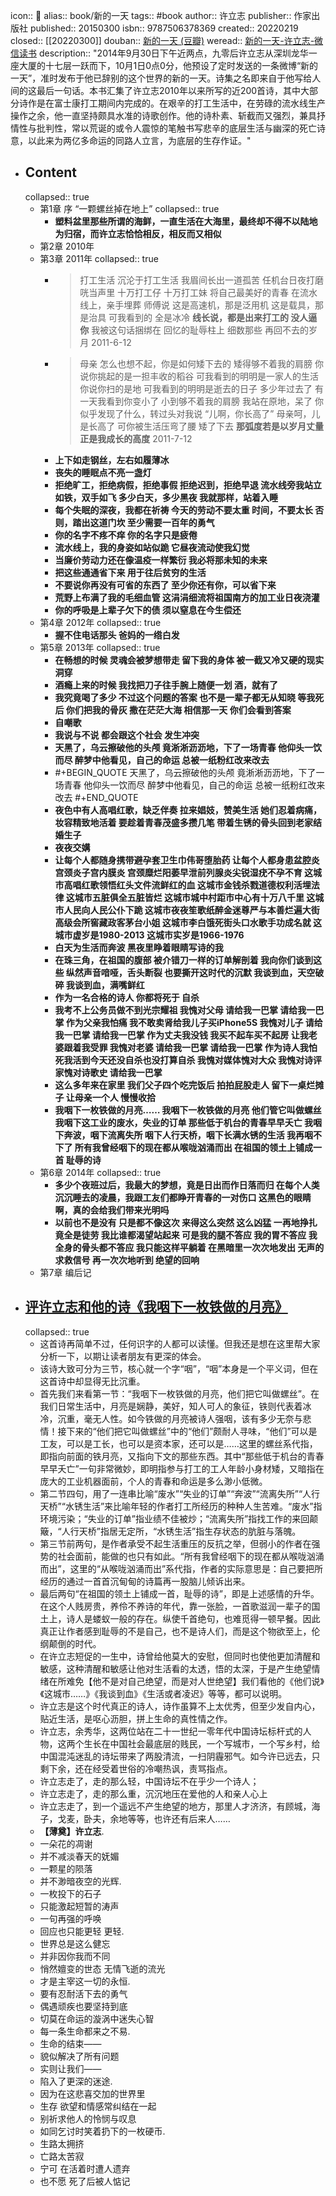 icon:: 📖
alias:: book/新的一天
tags:: #book
author:: 许立志
publisher:: 作家出版社
published:: 20150300
isbn:: 9787506378369
created:: 20220219
closed:: [[20220300]]
douban:: [新的一天 (豆瓣)](https://book.douban.com/subject/26342533/)
weread:: [新的一天-许立志-微信读书](https://weread.qq.com/web/bookDetail/d2332cf05b3a64d2302db21)
description:: "2014年9月30日下午近两点，九零后许立志从深圳龙华一座大厦的十七层一跃而下，10月1日0点0分，他预设了定时发送的一条微博“新的一天”，准时发布于他已辞别的这个世界的新的一天。诗集之名即来自于他写给人间的这最后一句话。本书汇集了许立志2010年以来所写的近200首诗，其中大部分诗作是在富士康打工期间内完成的。在艰辛的打工生活中，在劳碌的流水线生产操作之余，他一直坚持颇具水准的诗歌创作。他的诗朴素、斩截而又强烈，兼具抒情性与批判性，常以荒诞的或令人震惊的笔触书写悲辛的底层生活与幽深的死亡诗意，以此来为两亿多命运的同路人立言，为底层的生存作证。"

- ## Content
  collapsed:: true
  - 第1章 序 “一颗螺丝掉在地上”
    collapsed:: true
    - **塑料盆里那些所谓的海鲜，一直生活在大海里，最终却不得不以陆地为归宿，而许立志恰恰相反，相反而又相似**
  - 第2章 2010年
  - 第3章 2011年
    collapsed:: true
    - >   打工生活
          沉沦于打工生活
          我眉间长出一道孤苦
          任机台日夜打磨
          咣当声里
          十万打工仔
          十万打工妹
          将自己最美好的青春
          在流水线上，亲手埋葬
          师傅说
          这是高速机，那是泛用机
          这是载具，那是治具
          可我看到的
          全是冰冷
          **线长说，都是出来打工的
          没人逼你**
          我被这句话捆绑在
          回忆的耻辱柱上
          细数那些
          再回不去的岁月
          2011-6-12
    - >   母亲
          怎么也想不起，你是如何矮下去的
          矮得够不着我的肩膀
          你说你挑起的是一担丰收的稻谷
          可我看到的明明是一家人的生活
          你说你扫的是地
          可我看到的明明是逝去的日子
          多少年过去了
          有一天我看到你变小了
          小到够不着我的肩膀
          我站在原地，呆了
          你似乎发现了什么，转过头对我说
          “儿啊，你长高了”
          母亲呵，儿是长高了
          可你被生活压弯了腰
          矮了下去
          **那弧度若是以岁月丈量
          正是我成长的高度**
          2011-7-12
    - **上下如走钢丝，左右如履薄冰**
    - **丧失的睡眠点不亮一盏灯**
    - **拒绝旷工，拒绝病假，拒绝事假    拒绝迟到，拒绝早退    流水线旁我站立如铁，双手如飞    多少白天，多少黑夜    我就那样，站着入睡**
    - **每个失眠的深夜，我都在祈祷    今天的劳动不要太重    时间，不要太长    否则，踏出这道门坎    至少需要一百年的勇气**
    - **你的名字不疼不痒    你的名字只是疲倦**
    - **流水线上，我的身姿如站似跪    它昼夜流动使我幻觉**
    - **当廉价劳动力还在像温疫一样繁衍    我必将那未知的未来**
    - **把这些通通省下来    用于往后贫穷的生活**
    - **不要说你再没有可省的东西了    至少你还有你，可以省下来**
    - **荒野上布满了我的毛细血管    这涓涓细流将祖国南方的加工业日夜浇灌**
    - **你的呼吸是上辈子欠下的债    须以窒息在今生偿还**
  - 第4章 2012年
    collapsed:: true
    - **握不住电话那头    爸妈的一绺白发**
  - 第5章 2013年
    collapsed:: true
    - **在畅想的时候    灵魂会被梦想带走    留下我的身体    被一截又冷又硬的现实    洞穿**
    - **酒瘾上来的时候    我找把刀子往手腕上随便一划    酒，就有了**
    - **我究竟喝了多少    不过这个问题的答案    也不是一辈子都无从知晓    等我死后    你们把我的骨灰    撒在茫茫大海    相信那一天    你们会看到答案**
    - **自嘲歌**
    - **我说与不说    都会跟这个社会    发生冲突**
    - **天黑了，乌云擦破他的头颅    竟淅淅沥沥地，下了一场青春    他仰头一饮而尽    醉梦中他看见，自己的命运    总被一纸粉红改来改去**
    - #+BEGIN_QUOTE
      天黑了，乌云擦破他的头颅
      竟淅淅沥沥地，下了一场青春
      他仰头一饮而尽
      醉梦中他看见，自己的命运
      总被一纸粉红改来改去
      #+END_QUOTE
    - **夜色中有人高唱红歌，缺乏伴奏    拉来娼妓，赞美生活    她们忍着病痛，妆容精致地活着    要趁着青春茂盛多攒几笔    带着生锈的骨头回到老家结婚生子**
    - **夜夜交媾**
    - **让每个人都随身携带避孕套卫生巾伟哥堕胎药    让每个人都身患盆腔炎宫颈炎子宫内膜炎    宫颈糜烂阳萎早泄前列腺炎尖锐湿疣不孕不育    这城市高唱红歌领悟红头文件流鲜红的血    这城市金钱杀戮道德权利活埋法律    这城市五脏俱全五脏皆烂    这城市城中村距市中心有十万八千里    这城市人民向人民公仆下跪    这城市夜夜笙歌纸醉金迷尊严与本善烂遍大街    高级会所窖藏政客茅台小姐    这城市李白饿死街头口水歌手功成名就    这城市虚岁是1980-2013    这城市实岁是1966-1976**
    - **白天为生活而奔波    黑夜里睁着眼睛写诗的我**
    - **在珠三角，在祖国的腹部    被介错刀一样的订单解剖着    我向你们谈到这些    纵然声音喑哑，舌头断裂    也要撕开这时代的沉默    我谈到血，天空破碎    我谈到血，满嘴鲜红**
    - **作为一名合格的诗人    你都将死于    自杀**
    - **我考不上公务员做不到光宗耀祖    我愧对父母    请给我一巴掌    请给我一巴掌    作为父亲我怕痛    我不敢卖肾给我儿子买iPhone5S    我愧对儿子    请给我一巴掌    请给我一巴掌    作为丈夫我没钱    我买不起车买不起房    让我老婆跟着我受罪    我愧对老婆    请给我一巴掌    请给我一巴掌    作为诗人我怕死我活到今天还没自杀也没打算自杀    我愧对媒体愧对大众    我愧对诗评家愧对诗歌史    请给我一巴掌**
    - **这么多年来在家里    我们父子四个吃完饭后    拍拍屁股走人    留下一桌烂摊子    让母亲一个人    慢慢收拾**
    - **我咽下一枚铁做的月亮……    我咽下一枚铁做的月亮    他们管它叫做螺丝    我咽下这工业的废水，失业的订单    那些低于机台的青春早早夭亡    我咽下奔波，咽下流离失所    咽下人行天桥，咽下长满水锈的生活    我再咽不下了    所有我曾经咽下的现在都从喉咙汹涌而出    在祖国的领土上铺成一首    耻辱的诗**
  - 第6章 2014年
    collapsed:: true
    - **多少个夜班过后，我最大的梦想，竟是日出而作日落而归    在每个人类沉沉睡去的凌晨，我跟工友们都睁开青春的一对伤口    这黑色的眼睛啊，真的会给我们带来光明吗**
    - **以前也不是没有    只是都不像这次    来得这么突然    这么凶猛    一再地挣扎    竟全是徒劳    我比谁都渴望站起来    可是我的腿不答应    我的胃不答应    我全身的骨头都不答应    我只能这样平躺着    在黑暗里一次次地发出    无声的求救信号    再一次次地听到    绝望的回响**
  - 第7章 编后记
- ## [评许立志和他的诗《我咽下一枚铁做的月亮》](https://zhuanlan.zhihu.com/p/88134621)
  collapsed:: true
  - 这首诗再简单不过，任何识字的人都可以读懂。但我还是想在这里帮大家分析一下，以期让读者朋友有更深的体会。
  - 该诗大致可分为三节，核心就一个字“咽”，“咽”本身是一个平义词，但在这首诗中却显得无比沉重。
  - 首先我们来看第一节：“我咽下一枚铁做的月亮，他们把它叫做螺丝”。在我们日常生活中，月亮是娴静，美好，知人可人的象征，铁则代表着冰冷，沉重，毫无人性。如今铁做的月亮被诗人强咽，该有多少无奈与悲情！接下来的“他们把它叫做螺丝”中的“他们”颇耐人寻味，“他们”可以是工友，可以是工长，也可以是资本家，还可以是……这里的螺丝系代指，即指向前面的铁月亮，又指向下文的那些东西。其中“那些低于机台的青春早早夭亡”一句非常微妙，即明指参与打工的工人年龄小身材矮，又暗指在庞大的工业机器面前，个人的青春和命运是多么渺小低微。
  - 第二节四句，用了一连串比喻“废水”“失业的订单”“奔波”“流离失所”“人行天桥”“水锈生活”来比喻年轻的作者打工所经历的种种人生苦难。“废水”指环境污染；“失业的订单”指业绩不佳被炒；“流离失所”指找工作的来回颠簸，“人行天桥”指居无定所，“水锈生活”指生存状态的肮脏与落魄。
  - 第三节前两句，是作者承受不起生活重压的反抗之举，但弱小的作者在强势的社会面前，能做的也只有如此。“所有我曾经咽下的现在都从喉咙汹涌而出”，这里的“从喉咙汹涌而出”系代指，作者的实际意思是：自己要把所经历的通过一首首沉甸甸的诗篇再一股脑儿倾诉出来。
  - 最后两句“在祖国的领土上铺成一首，耻辱的诗”，即是上述感情的升华。在这个人贱房贵，养伶不养诗的年代，靠一张脸，一首歌滋润一辈子的国土上，诗人是蝼蚁一般的存在。纵使千首绝句，也难觅得一顿早餐。因此真正让作者感到耻辱的不是自己，也不是诗人们，而是这个物欲至上，伦纲颠倒的时代。
  - 在许立志短促的一生中，诗曾给他莫大的安慰，但同时也使他更加清醒和敏感，这种清醒和敏感让他对生活看的太透，悟的太深，于是产生绝望情绪在所难免【他不是对自己绝望，而是对人世绝望】我们看他的《他们说》《这城市……》《我谈到血》《生活或者凌迟》等等，都可以说明。
  - 许立志是这个时代真正的诗人，诗作虽算不上太优秀，但至少发自内心，贴近生活，是呕心沥胆，拼上生命的真性情之作。
  - 许立志，余秀华，这两位站在二十一世纪一零年代中国诗坛标杆式的人物，这两个生长在中国社会最底层的贱民，一个写城市，一个写乡村，给中国混沌迷乱的诗坛带来了两股清流，一扫阴霾邪气。如今许已远去，只剩下余，还在经受着世俗的冷嘲热讽，责骂指点。
  - 许立志走了，走的那么轻，中国诗坛不在乎少一个诗人；
  - 许立志走了，走的那么重，沉沉地压在爱他的人和亲人心上
  - 许立志走了，到一个遥远不产生绝望的地方，那里人才济济，有顾城，海子，戈麦，卧夫，余地等等，也许还有后来人……
  - **【薄奠】许立志**.
  - 一朵花的凋谢
  - 并不减淡春天的妩媚
  - 一颗星的陨落
  - 并不渺暗夜空的光辉.
  - 一枚投下的石子
  - 只能激起短暂的涛声
  - 一句再强的呼唤
  - 回应也只能更轻 更轻.
  - 世界总是这么健忘
  - 并非因你我而不同
  - 悄然嬗变的世态 无情飞逝的流光
  - 才是主宰这一切的永恒.
  - 要有忍耐活下去的勇气
  - 偶遇顽疾也要坚持到底
  - 切莫在命运的漩涡中迷失心智
  - 每一条生命都来之不易.
  - 生命的结束——
  - 貌似解决了所有问题
  - 实则让我们——
  - 陷入了更深的迷途.
  - 因为在这悲喜交加的世界里
  - 生存 欲望和情感常纠结在一起
  - 别祈求他人的怜悯与叹息
  - 如同乞讨时笑着扔下的一枚硬币.
  - 生路太拥挤
  - 亡路太苦寂
  - 宁可 在活着时遭人遗弃
  - 也不愿 死了后被人惦记